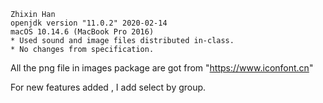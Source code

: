     Zhixin Han
    openjdk version "11.0.2" 2020-02-14
    macOS 10.14.6 (MacBook Pro 2016)
    * Used sound and image files distributed in-class.
    * No changes from specification.
All the png file in images package are got from "https://www.iconfont.cn"

For new features added , I add select by group.
